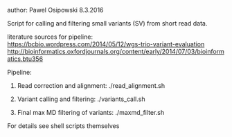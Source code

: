 author: Pawel Osipowski
8.3.2016

Script for calling and filtering small variants (SV) from short read data.

literature sources for pipeline:
  https://bcbio.wordpress.com/2014/05/12/wgs-trio-variant-evaluation
  http://bioinformatics.oxfordjournals.org/content/early/2014/07/03/bioinformatics.btu356

Pipeline:
1. Read correction and alignment:
  ./read_alignment.sh

2. Variant calling and filtering:
  ./variants_call.sh

3. Final max MD filtering of variants:
  ./maxmd_filter.sh

For details see shell scripts themselves
